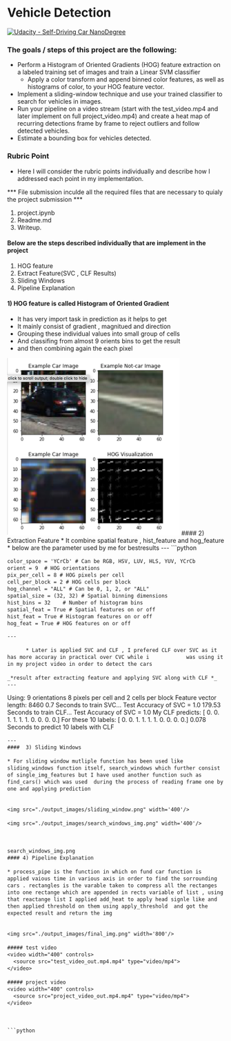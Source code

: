 

# Vehicle Detection
[![Udacity - Self-Driving Car NanoDegree](https://s3.amazonaws.com/udacity-sdc/github/shield-carnd.svg)](http://www.udacity.com/drive)




### The goals / steps of this project are the following:

* Perform a Histogram of Oriented Gradients (HOG) feature extraction on a labeled training set of images and train a Linear SVM classifier
    * Apply a color transform and append binned color features, as well as histograms of color, to your HOG feature vector. 
* Implement a sliding-window technique and use your trained classifier to search for vehicles in images.
* Run your pipeline on a video stream (start with the test_video.mp4 and later implement on full project_video.mp4) and create a heat map of recurring detections frame by frame to reject outliers and follow detected vehicles.
* Estimate a bounding box for vehicles detected.


### Rubric Point

* Here I will consider the rubric points individually and describe how I addressed each point in my 
  implementation.

*** File submission inculde all the required files that are necessary to quialy the project submission ***

   1) project.ipynb
   2) Readme.md
   3) Writeup.
   
#### Below are the steps described individually that are implement in the project


1) HOG feature
2) Extract Feature(SVC , CLF Results)
3) Sliding Windows
4) Pipeline Explanation

#### 1) HOG feature  is called Histogram of Oriented Gradient 
* It has very import task in prediction as it helps to get 
* It mainly consist of gradient , magnitued and direction 
* Grouping these individual values into small group of cells 
* And classifing from almost 9 orients bins to get the result 
* and then combining again the each pixel 
     
<img src="./output_images/hog_img.png" width='400'/>
#### 2) Extraction Feature 
* It combine spatial feature , hist_feature and hog_feature 
* below are the parameter used by me for bestresults 
---
```python

    color_space = 'YCrCb' # Can be RGB, HSV, LUV, HLS, YUV, YCrCb
    orient = 9  # HOG orientations
    pix_per_cell = 8 # HOG pixels per cell
    cell_per_block = 2 # HOG cells per block
    hog_channel = "ALL" # Can be 0, 1, 2, or "ALL"
    spatial_size = (32, 32) # Spatial binning dimensions
    hist_bins = 32    # Number of histogram bins
    spatial_feat = True # Spatial features on or off
    hist_feat = True # Histogram features on or off
    hog_feat = True # HOG features on or off

```
---

      * Later is applied SVC and CLF , I prefered CLF over SVC as it has more accuray in practical over CVC while i            was using it in my project video in order to detect the cars   
 
_*result after extracting feature and applying SVC along with CLF *_ 
---
```

Using: 9 orientations 8 pixels per cell and 2 cells per block
Feature vector length: 8460
0.7 Seconds to train SVC...
Test Accuracy of SVC =  1.0
179.53 Seconds to train CLF...
Test Accuracy of SVC =  1.0
My CLF predicts:  [ 0.  0.  1.  1.  1.  1.  0.  0.  0.  0.]
For these 10 labels:  [ 0.  0.  1.  1.  1.  1.  0.  0.  0.  0.]
0.078 Seconds to predict 10 labels with CLF

```
---
####  3) Sliding Windows

* For sliding window mutliple function has been used like sliding_windows function itself, search_windows which further consist of single_img_features but I have used another function such as find_cars() which was used  during the process of reading frame one by one and applying prediction 


<img src="./output_images/sliding_window.png" width='400'/>

<img src="./output_images/search_windows_img.png" width='400'/>



search_windows_img.png
#### 4) Pipeline Explanation

* process_pipe is the function in which on fund car function is applied vaious time in various axis in order to find the sorrounding cars . rectangles is the varable taken to compress all the rectanges into one rectange which are appended in rects variable of list , using that reactange list I applied add_heat to apply head signle like and then applied threshold on them using apply_threshold  and got the expected result and return the img


<img src="./output_images/final_img.png" width='800'/>

##### test video
<video width="400" controls>
  <source src="test_video_out.mp4.mp4" type="video/mp4">
</video>

##### project video
<video width="400" controls>
  <source src="project_video_out.mp4.mp4" type="video/mp4">
</video>



```python

```
